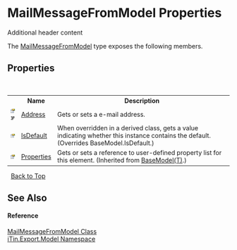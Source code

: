 # MailMessageFromModel Properties
Additional header content 

The <a href="T_iTin_Export_Model_MailMessageFromModel">MailMessageFromModel</a> type exposes the following members.


## Properties
&nbsp;<table><tr><th></th><th>Name</th><th>Description</th></tr><tr><td>![Public property](media/pubproperty.gif "Public property")![Code example](media/CodeExample.png "Code example")</td><td><a href="P_iTin_Export_Model_MailMessageFromModel_Address">Address</a></td><td>
Gets or sets a e-mail address.</td></tr><tr><td>![Public property](media/pubproperty.gif "Public property")</td><td><a href="P_iTin_Export_Model_MailMessageFromModel_IsDefault">IsDefault</a></td><td>
When overridden in a derived class, gets a value indicating whether this instance contains the default.
 (Overrides BaseModel.IsDefault.)</td></tr><tr><td>![Public property](media/pubproperty.gif "Public property")</td><td><a href="P_iTin_Export_Model_BaseModel_1_Properties">Properties</a></td><td>
Gets or sets a reference to user-defined property list for this element.
 (Inherited from <a href="T_iTin_Export_Model_BaseModel_1">BaseModel(T)</a>.)</td></tr></table>&nbsp;
<a href="#mailmessagefrommodel-properties">Back to Top</a>

## See Also


#### Reference
<a href="T_iTin_Export_Model_MailMessageFromModel">MailMessageFromModel Class</a><br /><a href="N_iTin_Export_Model">iTin.Export.Model Namespace</a><br />